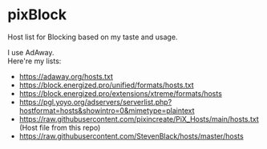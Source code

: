 # pixBlock
Host list for Blocking based on my taste and usage.

I use AdAway.  
Here're my lists:
- https://adaway.org/hosts.txt
- https://block.energized.pro/unified/formats/hosts.txt
- https://block.energized.pro/extensions/xtreme/formats/hosts
- https://pgl.yoyo.org/adservers/serverlist.php?hostformat=hosts&showintro=0&mimetype=plaintext
- https://raw.githubusercontent.com/pixincreate/PiX_Hosts/main/hosts.txt (Host file from this repo)
- https://raw.githubusercontent.com/StevenBlack/hosts/master/hosts

